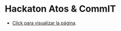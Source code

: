 # Hackaton Atos & CommIT

- [Click para visualizar la página](https://laurajuanna.github.io/Atos/index.html).

